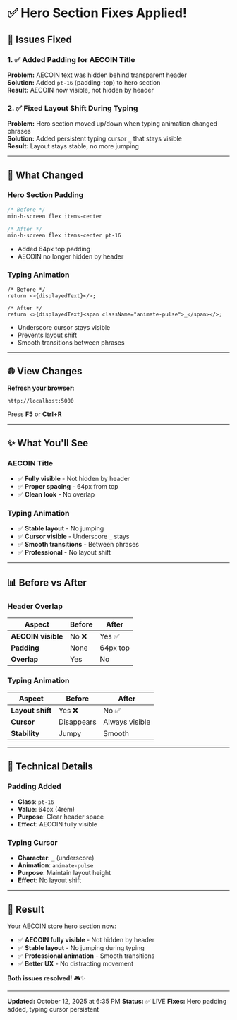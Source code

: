 # ✅ Hero Section Fixes Applied!

## 🎯 Issues Fixed

### 1. ✅ Added Padding for AECOIN Title
**Problem:** AECOIN text was hidden behind transparent header  
**Solution:** Added `pt-16` (padding-top) to hero section  
**Result:** AECOIN now visible, not hidden by header

### 2. ✅ Fixed Layout Shift During Typing
**Problem:** Hero section moved up/down when typing animation changed phrases  
**Solution:** Added persistent typing cursor `_` that stays visible  
**Result:** Layout stays stable, no more jumping

---

## 🎨 What Changed

### Hero Section Padding
```css
/* Before */
min-h-screen flex items-center

/* After */
min-h-screen flex items-center pt-16
```
- Added 64px top padding
- AECOIN no longer hidden by header

### Typing Animation
```tsx
/* Before */
return <>{displayedText}</>;

/* After */
return <>{displayedText}<span className="animate-pulse">_</span></>;
```
- Underscore cursor stays visible
- Prevents layout shift
- Smooth transitions between phrases

---

## 🌐 View Changes

**Refresh your browser:**
```
http://localhost:5000
```

Press **F5** or **Ctrl+R**

---

## ✨ What You'll See

### AECOIN Title
- ✅ **Fully visible** - Not hidden by header
- ✅ **Proper spacing** - 64px from top
- ✅ **Clean look** - No overlap

### Typing Animation
- ✅ **Stable layout** - No jumping
- ✅ **Cursor visible** - Underscore `_` stays
- ✅ **Smooth transitions** - Between phrases
- ✅ **Professional** - No layout shift

---

## 📊 Before vs After

### Header Overlap
| Aspect | Before | After |
|--------|--------|-------|
| **AECOIN visible** | No ❌ | Yes ✅ |
| **Padding** | None | 64px top |
| **Overlap** | Yes | No |

### Typing Animation
| Aspect | Before | After |
|--------|--------|-------|
| **Layout shift** | Yes ❌ | No ✅ |
| **Cursor** | Disappears | Always visible |
| **Stability** | Jumpy | Smooth |

---

## 🎯 Technical Details

### Padding Added
- **Class**: `pt-16`
- **Value**: 64px (4rem)
- **Purpose**: Clear header space
- **Effect**: AECOIN fully visible

### Typing Cursor
- **Character**: `_` (underscore)
- **Animation**: `animate-pulse`
- **Purpose**: Maintain layout height
- **Effect**: No layout shift

---

## 🎉 Result

Your AECOIN store hero section now:
- ✅ **AECOIN fully visible** - Not hidden by header
- ✅ **Stable layout** - No jumping during typing
- ✅ **Professional animation** - Smooth transitions
- ✅ **Better UX** - No distracting movement

**Both issues resolved!** 🎮✨

---

**Updated:** October 12, 2025 at 6:35 PM
**Status:** ✅ LIVE
**Fixes:** Hero padding added, typing cursor persistent
